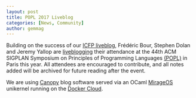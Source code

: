```yaml
---
layout: post
title: POPL 2017 Liveblog
categories: [News, Community]
author: gemmag
---
```


Building on the success of our [ICFP liveblog](http://canopy.mirage.io/Liveblog), Frédéric Bour, Stephen Dolan and Jeremy Yallop are [liveblogging](http://popl2017.ocaml.io/) their attendance at the 44th ACM SIGPLAN Symposium on Principles of Programming Languages [(POPL)](http://conf.researchr.org/home/POPL-2017) in Paris this year. All attendees are encouraged to contribute, and all notes added will be archived for future reading after the event.

We are using [Canopy](https://github.com/engil/canopy) blog software served via an OCaml [MirageOS](https://mirage.io/) unikernel running on the [Docker Cloud](https://cloud.docker.com/).
